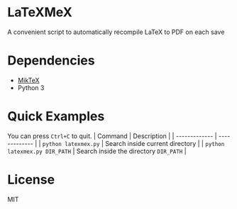 # LaTeXMeX
A convenient script to automatically recompile LaTeX to PDF on each save

# Dependencies
- [MikTeX](https://miktex.org/download)
- Python 3

# Quick Examples
You can press `Ctrl+C` to quit.
| Command  | Description |
| ------------- | ------------- |
| `python latexmex.py` | Search inside current directory  |
| `python latexmex.py DIR_PATH` | Search inside the directory `DIR_PATH` |

# License
MIT
